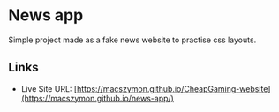 # News app
Simple project made as a fake news website to practise css layouts.

## Links
- Live Site URL: [https://macszymon.github.io/CheapGaming-website](https://macszymon.github.io/news-app/)
